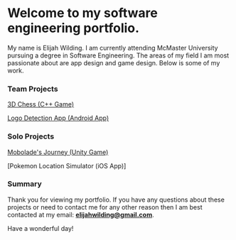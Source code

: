 # Welcome to my software engineering portfolio.

My name is Elijah Wilding. I am currently attending McMaster University pursuing a degree in Software Engineering. The areas of my field I am most passionate about are app design and game design. Below is some of my work.

### Team Projects

[3D Chess (C++ Game)](http://wildingelijah.github.io/3DChess)

[Logo Detection App (Android App)](http://wildingelijah.github.io/LogoDetectionApp)

### Solo Projects

[Mobolade's Journey (Unity Game)](http://wildingelijah.github.io/MoboladesJourney)

[Pokemon Location Simulator (iOS App)]

### Summary

Thank you for viewing my portfolio. If you have any questions about these projects or need to contact me for any other reason then I am best contacted at my email: **elijahwilding@gmail.com**.

Have a wonderful day!

